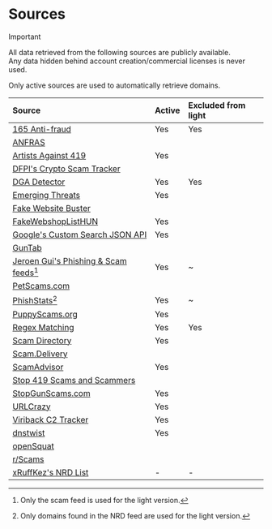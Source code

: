 # Sources

> [!IMPORTANT]
All data retrieved from the following sources are publicly available.<br>
Any data hidden behind account creation/commercial licenses is never used.

Only active sources are used to automatically retrieve domains.

| Source | Active | Excluded from light |
|:--- |:--- |:--- |
| [165 Anti-fraud](https://165.npa.gov.tw/#/articles/subclass/3) | Yes | Yes |
| [ANFRAS](https://anfras.com/fakeshops/) | | |
| [Artists Against 419](https://db.aa419.org/fakebankslist.php) | Yes | |
| [DFPI's Crypto Scam Tracker](https://dfpi.ca.gov/crypto-scams/) | | |
| [DGA Detector](https://github.com/exp0se/dga_detector) | Yes | Yes |
| [Emerging Threats](https://rules.emergingthreats.net/) | Yes | |
| [Fake Website Buster](https://fakewebsitebuster.com/) | | |
| [FakeWebshopListHUN](https://github.com/FakesiteListHUN/FakeWebshopListHUN) | Yes | |
| [Google's Custom Search JSON API](https://developers.google.com/custom-search/v1/introduction) | Yes | |
| [GunTab](https://www.guntab.com/scam-websites) | | |
| [Jeroen Gui's Phishing & Scam feeds](https://jeroengui.be/anti-phishing-project/)[^1] | Yes | ~ |
| [PetScams.com](https://petscams.com/) | | |
| [PhishStats](https://phishstats.info/)[^2] | Yes | ~ |
| [PuppyScams.org](https://puppyscams.org/) | Yes | |
| [Regex Matching](https://github.com/jarelllama/Scam-Blocklist/blob/main/config/phishing_targets.csv) | Yes | Yes |
| [Scam Directory](https://scam.directory/) | Yes | |
| [Scam.Delivery](https://scam.delivery/) | | |
| [ScamAdvisor](https://www.scamadviser.com/) | Yes | |
| [Stop 419 Scams and Scammers](https://www.stop419scams.com/) | | |
| [StopGunScams.com](https://stopgunscams.com/) | Yes | |
| [URLCrazy](https://github.com/urbanadventurer/urlcrazy) | Yes | |
| [Viriback C2 Tracker](https://tracker.viriback.com) | Yes | |
| [dnstwist](https://github.com/elceef/dnstwist) | Yes | |
| [openSquat](https://github.com/atenreiro/opensquat) | | |
| [r/Scams](https://www.reddit.com/r/Scams/) | | |
| [xRuffKez's NRD List](https://github.com/xRuffKez/NRD) | - | - |

[^1]: Only the scam feed is used for the light version.
[^2]: Only domains found in the NRD feed are used for the light version.
